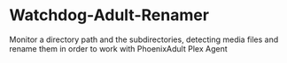 # Watchdog-Adult-Renamer
Monitor a directory path and the subdirectories, detecting media files and rename them in order to work with PhoenixAdult Plex Agent 
